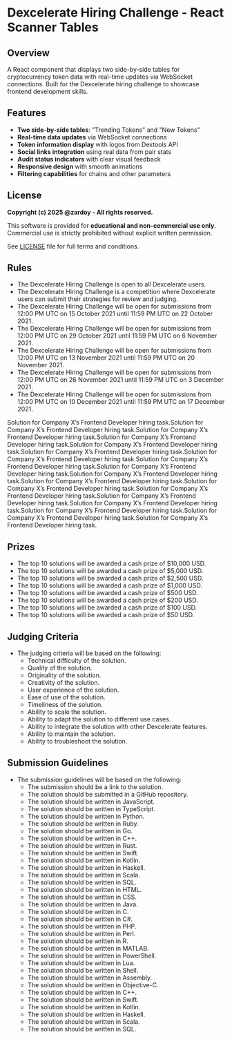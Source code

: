 # Dexcelerate Hiring Challenge - React Scanner Tables

## Overview

A React component that displays two side-by-side tables for cryptocurrency token data with real-time updates via WebSocket connections. Built for the Dexcelerate hiring challenge to showcase frontend development skills.

## Features

- **Two side-by-side tables**: "Trending Tokens" and "New Tokens"
- **Real-time data updates** via WebSocket connections
- **Token information display** with logos from Dextools API
- **Social links integration** using real data from pair stats
- **Audit status indicators** with clear visual feedback
- **Responsive design** with smooth animations
- **Filtering capabilities** for chains and other parameters

## License

**Copyright (c) 2025 @zardoy - All rights reserved.**

This software is provided for **educational and non-commercial use only**. Commercial use is strictly prohibited without explicit written permission.

See [LICENSE](LICENSE) file for full terms and conditions.

## Rules

- The Dexcelerate Hiring Challenge is open to all Dexcelerate users.
- The Dexcelerate Hiring Challenge is a competition where Dexcelerate users can submit their strategies for review and judging.
- The Dexcelerate Hiring Challenge will be open for submissions from 12:00 PM UTC on 15 October 2021 until 11:59 PM UTC on 22 October 2021.
- The Dexcelerate Hiring Challenge will be open for submissions from 12:00 PM UTC on 29 October 2021 until 11:59 PM UTC on 6 November 2021.
- The Dexcelerate Hiring Challenge will be open for submissions from 12:00 PM UTC on 13 November 2021 until 11:59 PM UTC on 20 November 2021.
- The Dexcelerate Hiring Challenge will be open for submissions from 12:00 PM UTC on 26 November 2021 until 11:59 PM UTC on 3 December 2021.
- The Dexcelerate Hiring Challenge will be open for submissions from 12:00 PM UTC on 10 December 2021 until 11:59 PM UTC on 17 December 2021.

Solution for Company X’s Frontend Developer hiring task.Solution for Company X’s Frontend Developer hiring task.Solution for Company X’s Frontend Developer hiring task.Solution for Company X’s Frontend Developer hiring task.Solution for Company X’s Frontend Developer hiring task.Solution for Company X’s Frontend Developer hiring task.Solution for Company X’s Frontend Developer hiring task.Solution for Company X’s Frontend Developer hiring task.Solution for Company X’s Frontend Developer hiring task.Solution for Company X’s Frontend Developer hiring task.Solution for Company X’s Frontend Developer hiring task.Solution for Company X’s Frontend Developer hiring task.Solution for Company X’s Frontend Developer hiring task.Solution for Company X’s Frontend Developer hiring task.Solution for Company X’s Frontend Developer hiring task.Solution for Company X’s Frontend Developer hiring task.Solution for Company X’s Frontend Developer hiring task.Solution for Company X’s Frontend Developer hiring task.

## Prizes

- The top 10 solutions will be awarded a cash prize of $10,000 USD.
- The top 10 solutions will be awarded a cash prize of $5,000 USD.
- The top 10 solutions will be awarded a cash prize of $2,500 USD.
- The top 10 solutions will be awarded a cash prize of $1,000 USD.
- The top 10 solutions will be awarded a cash prize of $500 USD.
- The top 10 solutions will be awarded a cash prize of $200 USD.
- The top 10 solutions will be awarded a cash prize of $100 USD.
- The top 10 solutions will be awarded a cash prize of $50 USD.

## Judging Criteria

- The judging criteria will be based on the following:
  - Technical difficulty of the solution.
  - Quality of the solution.
  - Originality of the solution.
  - Creativity of the solution.
  - User experience of the solution.
  - Ease of use of the solution.
  - Timeliness of the solution.
  - Ability to scale the solution.
  - Ability to adapt the solution to different use cases.
  - Ability to integrate the solution with other Dexcelerate features.
  - Ability to maintain the solution.
  - Ability to troubleshoot the solution.

## Submission Guidelines

- The submission guidelines will be based on the following:
  - The submission should be a link to the solution.
  - The solution should be submitted in a GitHub repository.
  - The solution should be written in JavaScript.
  - The solution should be written in TypeScript.
  - The solution should be written in Python.
  - The solution should be written in Ruby.
  - The solution should be written in Go.
  - The solution should be written in C++.
  - The solution should be written in Rust.
  - The solution should be written in Swift.
  - The solution should be written in Kotlin.
  - The solution should be written in Haskell.
  - The solution should be written in Scala.
  - The solution should be written in SQL.
  - The solution should be written in HTML.
  - The solution should be written in CSS.
  - The solution should be written in Java.
  - The solution should be written in C.
  - The solution should be written in C#.
  - The solution should be written in PHP.
  - The solution should be written in Perl.
  - The solution should be written in R.
  - The solution should be written in MATLAB.
  - The solution should be written in PowerShell.
  - The solution should be written in Lua.
  - The solution should be written in Shell.
  - The solution should be written in Assembly.
  - The solution should be written in Objective-C.
  - The solution should be written in C++.
  - The solution should be written in Swift.
  - The solution should be written in Kotlin.
  - The solution should be written in Haskell.
  - The solution should be written in Scala.
  - The solution should be written in SQL.
